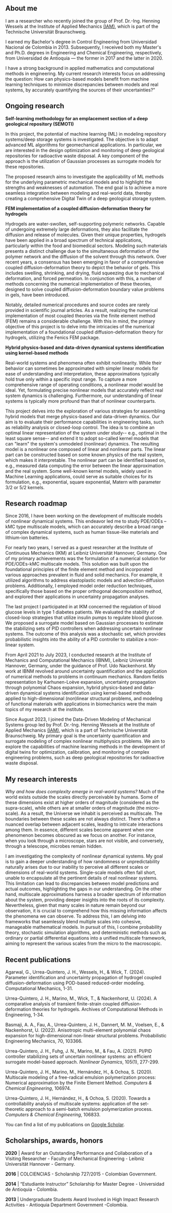 ## About me

I am a researcher who recently joined the group of Prof. Dr.-Ing. Henning Wessels at the Institute of Applied Mechanics [(IAM)]([https://www.tu-braunschweig.de/irmb](https://www.tu-braunschweig.de/irmb/ddm)), which is part of the Technische Universität Braunschweig.

I earned my Bachelor's degree in Control Engineering from Universidad Nacional de Colombia in 2013. Subsequently, I received both my Master's and Ph.D. degrees in Engineering and Chemical Engineering, respectively, from Universidad de Antioquia — the former in 2017 and the latter in 2020.

I have a strong background in applied mathematics and computational methods in engineering. My current research interests focus on addressing the question: How can physics-based models benefit from machine learning techniques to minimize discrepancies between models and real systems, by accurately quantifying the sources of their uncertainties?"

## Ongoing research

**Self-learning methodology for an emplacement section of a deep geological repository (SEMOTI)**

In this project, the potential of machine learning (ML) in modeling repository systems/deep storage systems is investigated. The objective is to adapt advanced ML algorithms for geomechanical applications. In particular, we are interested in the design optimization and monitoring of deep geological repositories for radioactive waste disposal. A key component of the approach is the utilization of Gaussian processes as surrogate models for these repositories.

The proposed research aims to investigate the applicability of ML methods for the underlying parametric mechanical models and to highlight the strengths and weaknesses of automation. The end goal is to achieve a more seamless integration between modeling and real-world data, thereby creating a comprehensive Digital Twin of a deep geological storage system.

**FEM implementation of a coupled diffusion-deformation theory for hydrogels**

Hydrogels are water-swollen, self-supporting polymeric networks. Capable of undergoing extremely large deformations, they also facilitate the diffusion and release of molecules. Given their unique properties, hydrogels have been applied in a broad spectrum of technical applications, particularly within the food and biomedical sectors. Modeling such materials presents a distinct challenge due to the simultaneous deformation of the polymer network and the diffusion of the solvent through this network. Over recent years, a consensus has been emerging in favor of a comprehensive coupled diffusion-deformation theory to depict the behavior of gels. This includes swelling, shrinking, and drying, fluid squeezing due to mechanical deformation, and forced permeation. In conjunction with this, a number of methods concerning the numerical implementation of these theories, designed to solve coupled diffusion-deformation boundary value problems in gels, have been introduced.

Notably, detailed numerical procedures and source codes are rarely provided in scientific journal articles. As a result, realizing the numerical implementation of most coupled theories via the finite element method (FEM) remains a considerable challenge. With this in mind, the primary objective of this project is to delve into the intricacies of the numerical implementation of a foundational coupled diffusion-deformation theory for hydrogels, utilizing the Fenics FEM package.

**Hybrid physics-based and data-driven dynamical systems identification using kernel-based methods**

Real-world systems and phenomena often exhibit nonlinearity. While their behavior can sometimes be approximated with simpler linear models for ease of understanding and interpretation, these approximations typically hold true only within a specific input range. To capture a more comprehensive range of operating conditions, a nonlinear model would be ideal. Yet, formulating precise nonlinear models that accurately reflect real system dynamics is challenging. Furthermore, our understanding of linear systems is typically more profound than that of nonlinear counterparts.

This project delves into the exploration of various strategies for assembling hybrid models that merge physics-based and data-driven dynamics. Our aim is to evaluate their performance capabilities in engineering tasks, such as reliability analysis or closed-loop control. The idea is to combine an optimal linear representation of the system under study-- e.g., optimal in the least square sense-- and extend it to adopt so-called kernel models that can "learn" the system's unmodeled (nonlinear) dynamics. The resulting model is a nonlinear one composed of linear and nonlinear parts. The linear part can be constructed based on some known physics of the real system, which makes it interpretable. The nonlinear part can be identified based on, e.g., measured data computing the error between the linear approximation and the real system. Some well-known kernel models, widely used in Machine Learning applications, could serve as suitable choices for its formulation, e.g., exponential, square exponential, Matern with parameter 3/2 or 5/2 kernels.

## Research roadmap

Since 2016, I have been working on the development of multiscale models of nonlinear dynamical systems. This endeavor led me to study PDE/ODEs – kMC type multiscale models, which can accurately describe a broad range of complex dynamical systems, such as human tissue-like materials and lithium-ion batteries.

For nearly two years, I served as a guest researcher at the Institute of Continuous Mechanics (IKM) at Leibniz Universität Hannover, Germany. One of my primary achievements was the formulation of a numerical solution for PDE/ODEs-kMC multiscale models. This solution was built upon the foundational principles of the finite element method and incorporated various approaches prevalent in fluid and solid mechanics. For example, it utilized algorithms to address elastoplastic models and advection-diffusion problems. Additionally, I employed model order reduction techniques, specifically those based on the proper orthogonal decomposition method, and explored their applications in uncertainty propagation analyses.

The last project I participated in at IKM concerned the regulation of blood glucose levels in type 1 diabetes patients. We evaluated the stability of closed-loop strategies that utilize insulin pumps to regulate blood glucose. We proposed a surrogate model based on Gaussian processes to estimate the stabilizing sets of PID controllers when addressing uncertain nonlinear systems. The outcome of this analysis was a stochastic set, which provides probabilistic insights into the ability of a PID controller to stabilize a non-linear system.

From April 2021 to July 2023, I conducted research at the Institute of Mechanics and Computational Mechanics (IBNM), Leibniz Universität Hannover, Germany, under the guidance of Prof. Udo Nackenhorst. My work at IBNM revolved around uncertainty quantification and the application of numerical methods to problems in continuum mechanics. Random fields representation by Karhunen-Loève expansion, uncertainty propagation through polynomial Chaos expansion, hybrid physics-based and data-driven dynamical systems identification using kernel-based methods applied to high-dimensional (non)linear structural problems, and modeling of functional materials with applications in biomechanics were the main topics of my research at the institute.

Since August 2023, I joined the Data-Driven Modeling of Mechanical Systems group led by Prof. Dr.-Ing. Henning Wessels at the Institute of Applied Mechanics [(IAM)]([https://www.tu-braunschweig.de/irmb](https://www.tu-braunschweig.de/irmb/ddm)), which is a part of Technische Universität Braunschweig. My primary goal is the uncertainty quantification and surrogate modeling of complex nonlinear multiphysics problems. We aim to explore the capabilities of machine learning methods in the development of digital twins for optimization, calibration, and monitoring of complex engineering problems, such as deep geological repositories for radioactive waste disposal.

## My research interests

*Why and how does complexity emerge in real-world systems?* Much of the world exists outside the scales directly perceivable by humans. Some of these dimensions exist at higher orders of magnitude (considered as the supra-scale), while others are at smaller orders of magnitude (the micro-scale). As a result, the Universe we inhabit is perceived as multiscale. The boundaries between these scales are not always distinct. There's often a nuanced overlap between adjacent scales, leading to intricate interactions among them. In essence, different scales become apparent when one phenomenon becomes obscured as we focus on another. For instance, when you look through a microscope, stars are not visible, and conversely, through a telescope, microbes remain hidden.

I am investigating the complexity of nonlinear dynamical systems. My goal is to gain a deeper understanding of how randomness or unpredictability naturally arises due to our inability to perceive all different scales or dimensions of real-world systems. Single-scale models often fall short, unable to encapsulate all the pertinent details of real nonlinear systems. This limitation can lead to discrepancies between model predictions and actual outcomes, highlighting the gaps in our understanding. On the other hand, multiscale approximations harness a broader spectrum of information about the system, providing deeper insights into the roots of its complexity. Nevertheless, given that many scales in nature remain beyond our observation, it is crucial to comprehend how this missing information affects the phenomena we can observe. To address this, I am delving into frameworks that seamlessly blend multiple scales into cohesive, manageable mathematical models. In pursuit of this, I combine probability theory, stochastic simulation algorithms, and deterministic methods such as ordinary or partial differential equations into a unified multiscale framework, aiming to represent the various scales from the micro to the macroscopic.

## Recent publications

Agarwal, G., Urrea-Quintero, J. H., Wessels, H., & Wick, T. (2024). Parameter identification and uncertainty propagation of hydrogel coupled diffusion-deformation using POD-based reduced-order modeling. Computational Mechanics, 1-31.

Urrea-Quintero, J. H., Marino, M., Wick, T., & Nackenhorst, U. (2024). A comparative analysis of transient finite-strain coupled diffusion-deformation theories for hydrogels. Archives of Computational Methods in Engineering, 1-34.

Basmaji, A. A., Fau, A., Urrea-Quintero, J. H., Dannert, M. M., Voelsen, E., & Nackenhorst, U. (2022). Anisotropic multi-element polynomial chaos expansion for high-dimensional non-linear structural problems. Probabilistic Engineering Mechanics, 70, 103366.

Urrea-Quintero, J. H., Fuhg, J. N., Marino, M., & Fau, A. (2021). PI/PID controller stabilizing sets of uncertain nonlinear systems: an efficient surrogate model-based approach. _Nonlinear Dynamics_, 105(1), 277-299.

Urrea-Quintero, J. H., Marino, M., Hernández, H., & Ochoa, S. (2020). Multiscale modeling of a free-radical emulsion polymerization process: Numerical approximation by the Finite Element Method. _Computers & Chemical Engineering_, 106974.

Urrea-Quintero, J. H., Hernández, H., & Ochoa, S. (2020). Towards a controllability analysis of multiscale systems: application of the set-theoretic approach to a semi-batch emulsion polymerization process. _Computers & Chemical Engineering_, 106833.

You can find a list of my publications on [Google Scholar](https://scholar.google.com/citations?hl=en&user=vxlllIsAAAAJ&view_op=list_works&sortby=pubdate).

## Scholarships, awards, honors

**2020** | Award for an Outstanding Performance and Collaboration of a Visiting Researcher - Faculty of Mechanical Engineering - Leibniz Universität Hannover - Germany.

**2016** | COLCIENCIAS - Scholarship 727/2015 - Colombian Government.

**2014** | “Estudiante Instructor” Scholarship for Master Degree - Universidad de Antioquia - Colombia.

**2013** | Undergraduate Students Award Involved in High Impact Research Activities - Antioquia Department Government -Colombia.
